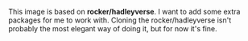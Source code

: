 This image is based on **rocker/hadleyverse**. I want to add some extra packages for me to work with.
Cloning the rocker/hadleyverse isn't probably the most elegant way of doing it, but for now it's fine.
